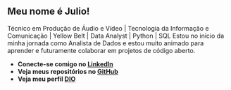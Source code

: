 ## Meu nome é Julio!

Técnico em Produção de Áudio e Vídeo | Tecnologia da Informação e Comunicação | Yellow Belt | Data Analyst | Python | SQL
Estou no início da minha jornada como Analista de Dados e estou muito animado para aprender e futuramente colaborar em projetos de código aberto.

- **Conecte-se comigo no [LinkedIn](https://www.linkedin.com/in/julio-marçal-6a1554203)**
- **Veja meus repositórios no [GitHub](https://github.com/Julio-MA)**
- **Veja meu perfil [DIO](https://www.dio.me/users/juliomarcal341)**
